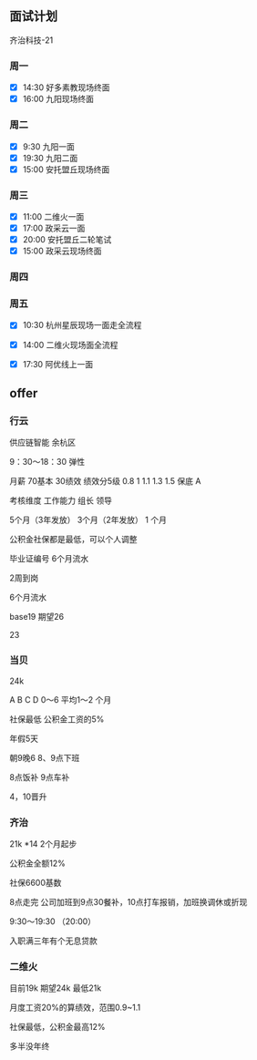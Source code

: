 ## 面试计划

齐治科技-21

### 周一

- [x] 14:30 好多素教现场终面
- [x] 16:00 九阳现场终面

### 周二

- [x] 9:30 九阳一面
- [x] 19:30 九阳二面
- [x] 15:00 安托盟丘现场终面

### 周三

- [x] 11:00 二维火一面
- [x] 17:00 政采云一面
- [x] 20:00 安托盟丘二轮笔试
- [x] 15:00 政采云现场终面

### 周四



### 周五

- [x] 10:30 杭州星辰现场一面走全流程

- [x] 14:00 二维火现场面全流程

- [x] 17:30 阿优线上一面

## offer

### 行云

供应链智能 余杭区

9：30～18：30 弹性

月薪 70基本 30绩效 绩效分5级  0.8  1 1.1 1.3 1.5 保底 A 

考核维度  工作能力  组长 领导

5个月（3年发放） 3个月（2年发放） 1 个月

公积金社保都是最低，可以个人调整

毕业证编号 6个月流水

2周到岗

6个月流水

base19  期望26

23



### 当贝

24k

A B C D  0～6 平均1～2 个月 

社保最低 公积金工资的5%

年假5天

朝9晚6  8、9点下班

8点饭补 9点车补

4，10晋升 





### 齐治

21k *14 2个月起步

公积金全额12%

社保6600基数

8点走完 公司加班到9点30餐补，10点打车报销，加班换调休或折现

9:30～19:30 （20:00）

入职满三年有个无息贷款

### 二维火

目前19k 期望24k 最低21k

月度工资20%的算绩效，范围0.9~1.1

社保最低，公积金最高12%

多半没年终







